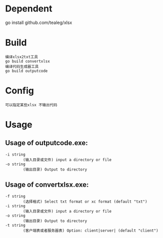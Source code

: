 # Dependent
   go install github.com/tealeg/xlsx
# Build
    编译xlsx2txt工具
    go build convertxlsx
    编译代码生成器工具
    go build outputcode

# Config
    可以指定某些xlsx 不输出代码

# Usage
## Usage of outputcode.exe:
    -i string
            (输入目录或文件) input a directory or file
    -o string
            (输出目录) Output to directory
## Usage of convertxlsx.exe:
    -f string
            (选择格式) Select txt format or xc format (default "txt")
    -i string
            (输入目录或文件) input a directory or file
    -o string
            (输出目录) Output to directory
    -t string
            (客户端表或者服务器表) Option: client|server| (default "client")
